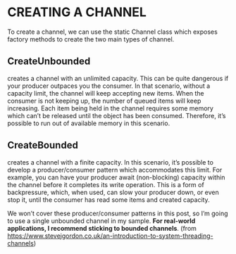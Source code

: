 ﻿
# CREATING A CHANNEL

To create a channel, we can use the static Channel class which exposes factory methods to create the two main types of channel. 

## CreateUnbounded<T> 
creates a channel with an unlimited capacity. This can be quite dangerous if your producer outpaces you the consumer. In that scenario, without a capacity limit, the channel will keep accepting new items. When the consumer is not keeping up, the number of queued items will keep increasing. Each item being held in the channel requires some memory which can’t be released until the object has been consumed. Therefore, it’s possible to run out of available memory in this scenario.

## CreateBounded<T> 
creates a channel with a finite capacity. In this scenario, it’s possible to develop a producer/consumer pattern which accommodates this limit. For example, you can have your producer await (non-blocking) capacity within the channel before it completes its write operation. This is a form of backpressure, which, when used, can slow your producer down, or even stop it, until the consumer has read some items and created capacity.

We won’t cover these producer/consumer patterns in this post, so I’m going to use a single unbounded channel in my sample. 
**For real-world applications, I recommend sticking to bounded channels**.
(from https://www.stevejgordon.co.uk/an-introduction-to-system-threading-channels)